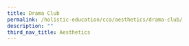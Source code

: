 ```yaml
---
title: Drama Club
permalink: /holistic-education/cca/aesthetics/drama-club/
description: ""
third_nav_title: Aesthetics
---
```

